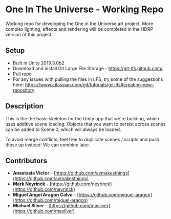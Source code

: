 # One In The Universe - Working Repo
Working repo for developing the One in the Universe art project.  More complex lighting, effects and rendering will be completed in the HDRP version of this project.


## Setup 
- Built in Unity 2019.3.0b2
- Download and install Git Large File Storage - https://git-lfs.github.com/
- Pull repo
- For any issues with pulling the files in LFS, try some of the suggestions here: https://www.atlassian.com/git/tutorials/git-lfs#creating-new-repository

## Description
This is the the basic skeleton for the Unity app that we're building, which uses additive scene loading. Objects that you want to persist across scenes can be added to Scene 0, which will always be loaded.

To avoid merge conflicts, feel free to duplicate scenes / scripts and push those up instead.  We can combine later. 

## Contributors

* **Anastasia Victor** - [https://github.com/avmakesthings](https://github.com/avmakesthings)
* **Mark Neyrinck** - [https://github.com/neyrinck](https://github.com/neyrinck)
* **Miguel Angel Aragon Calvo** - [https://github.com/miguel-aragon](https://github.com/miguel-aragon)
* **Michael Silver** -  [https://github.com/masilver](https://github.com/masilver)
